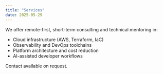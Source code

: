 ```yaml
---
title: "Services"
date: 2025-05-29
---
```


We offer remote-first, short-term consulting and technical mentoring in:

- Cloud infrastructure (AWS, Terraform, IaC)
- Observability and DevOps toolchains
- Platform architecture and cost reduction
- AI-assisted developer workflows

Contact available on request.
